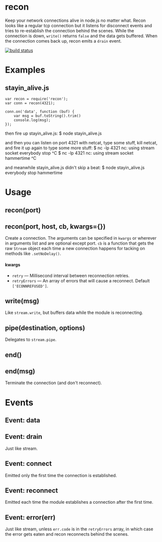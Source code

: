 recon
=====

Keep your network connections alive in node.js no matter what.
Recon looks like a regular tcp connection but it listens for disconnect events
and tries to re-establish the connection behind the scenes. While the connection
is down, `write()` returns `false` and the data gets buffered. When the
connection comes back up, recon emits a `drain` event.

[![build status](https://secure.travis-ci.org/substack/node-recon.png)](http://travis-ci.org/substack/node-recon)

Examples
========

stayin_alive.js
---------------
    var recon = require('recon');
    var conn = recon(4321);
    
    conn.on('data', function (buf) {
        var msg = buf.toString().trim()
        console.log(msg);
    });

then fire up stayin_alive.js:
    $ node stayin_alive.js

and then you can listen on port 4321 with netcat, type some stuff, kill netcat,
and fire it up again to type some more stuff:
    $ nc -lp 4321
    nc: using stream socket
    everybody stop
    ^C
    $ nc -lp 4321
    nc: using stream socket
    hammertime
    ^C

and meanwhile stayin_alive.js didn't skip a beat:
    $ node stayin_alive.js 
    everybody stop
    hammertime

Usage
=====

recon(port)
-----------
recon(port, host, cb, kwargs={})
--------------------------------

Create a connection. The arguments can be specified in `kwargs` or wherever in
arguments list and are optional except port. `cb` is a function that gets the
raw `Stream` object each time a new connection happens for tacking on methods
like `.setNoDelay()`.

#### kwargs

* `retry` &mdash; Millisecond interval between reconnection retries.
* `retryErrors` &mdash; An array of errors that will cause a reconnect. Default `['ECONNREFUSED']`.

write(msg)
----------

Like `stream.write`, but buffers data while the module is reconnecting.


pipe(destination, options)
--------------------------

Delegates to `stream.pipe`.

end()
-----
end(msg)
--------

Terminate the connection (and don't reconnect).

Events
======

Event: data
-----------
Event: drain
------------

Just like stream.

Event: connect
--------------

Emitted only the first time the connection is established.

Event: reconnect
----------------

Emitted each time the module establishes a connection after the first time.

Event: error(err)
-----------------

Just like stream, unless `err.code` is in the `retryErrors` array, in which case the
error gets eaten and recon reconnects behind the scenes.
